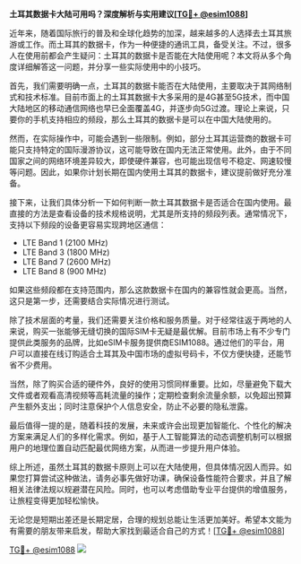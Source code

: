 **土耳其数据卡大陆可用吗？深度解析与实用建议[[TG💪+ @esim1088](https://t.me/s/esim1088)]**

近年来，随着国际旅行的普及和全球化趋势的加深，越来越多的人选择去土耳其旅游或工作。而土耳其的数据卡，作为一种便捷的通讯工具，备受关注。不过，很多人在使用前都会产生疑问：土耳其的数据卡是否能在大陆使用呢？本文将从多个角度详细解答这一问题，并分享一些实际使用中的小技巧。

首先，我们需要明确一点，土耳其的数据卡能否在大陆使用，主要取决于其网络制式和技术标准。目前市面上的土耳其数据卡大多采用的是4G甚至5G技术，而中国大陆地区的移动通信网络也早已全面覆盖4G，并逐步向5G过渡。理论上来说，只要你的手机支持相应的频段，那么土耳其的数据卡是可以在中国大陆使用的。

然而，在实际操作中，可能会遇到一些限制。例如，部分土耳其运营商的数据卡可能只支持特定的国际漫游协议，这可能导致在国内无法正常使用。此外，由于不同国家之间的网络环境差异较大，即使硬件兼容，也可能出现信号不稳定、网速较慢等问题。因此，如果你计划长期在国内使用土耳其的数据卡，建议提前做好充分准备。

接下来，让我们具体分析一下如何判断一款土耳其数据卡是否适合在国内使用。最直接的方法是查看设备的技术规格说明，尤其是所支持的频段列表。通常情况下，支持以下频段的设备更容易实现跨地区通信：

- LTE Band 1 (2100 MHz)
- LTE Band 3 (1800 MHz)
- LTE Band 7 (2600 MHz)
- LTE Band 8 (900 MHz)

如果这些频段都在支持范围内，那么这款数据卡在国内的兼容性就会更高。当然，这只是第一步，还需要结合实际情况进行测试。

除了技术层面的考量，我们还需要关注价格和服务质量。对于经常往返于两地的人来说，购买一张能够无缝切换的国际SIM卡无疑是最优解。目前市场上有不少专门提供此类服务的品牌，比如eSIM卡服务提供商ESIM1088。通过他们的平台，用户可以直接在线订购适合土耳其及中国市场的虚拟号码卡，不仅方便快捷，还能节省不少费用。

当然，除了购买合适的硬件外，良好的使用习惯同样重要。比如，尽量避免下载大文件或者观看高清视频等高耗流量的操作；定期检查剩余流量余额，以免超出预算产生额外支出；同时注意保护个人信息安全，防止不必要的隐私泄露。

最后值得一提的是，随着科技的发展，未来或许会出现更加智能化、个性化的解决方案来满足人们的多样化需求。例如，基于人工智能算法的动态调整机制可以根据用户的地理位置自动匹配最优网络方案，从而进一步提升用户体验。

综上所述，虽然土耳其的数据卡原则上可以在大陆使用，但具体情况因人而异。如果您打算尝试这种做法，请务必事先做好功课，确保设备性能符合要求，并且了解相关法律法规以规避潜在风险。同时，也可以考虑借助专业平台提供的增值服务，让旅程变得更加轻松愉快。

无论您是短期出差还是长期定居，合理的规划总能让生活更加美好。希望本文能为有需要的朋友带来启发，帮助大家找到最适合自己的方式！[[TG💪+ @esim1088](https://t.me/s/esim1088)]

[TG💪+ @esim1088](https://t.me/s/esim1088) ![](https://i.postimg.cc/4NQfJmqS/Snipaste-2025-05-13-00-14-12.png)
